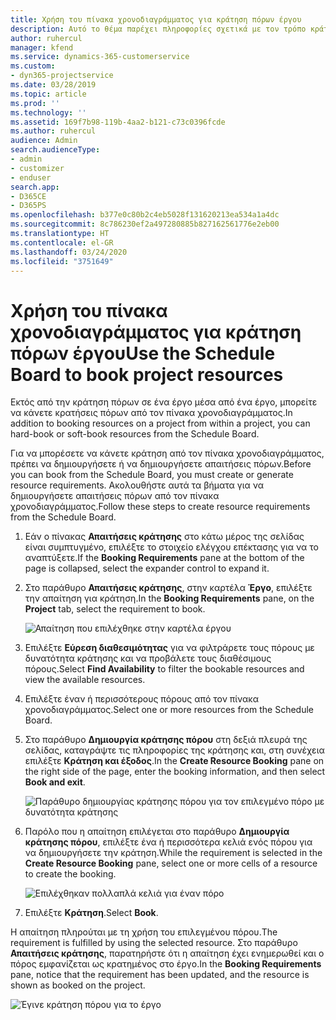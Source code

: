```yaml
---
title: Χρήση του πίνακα χρονοδιαγράμματος για κράτηση πόρων έργου
description: Αυτό το θέμα παρέχει πληροφορίες σχετικά με τον τρόπο κράτησης πόρων.
author: ruhercul
manager: kfend
ms.service: dynamics-365-customerservice
ms.custom:
- dyn365-projectservice
ms.date: 03/28/2019
ms.topic: article
ms.prod: ''
ms.technology: ''
ms.assetid: 169f7b98-119b-4aa2-b121-c73c0396fcde
ms.author: ruhercul
audience: Admin
search.audienceType:
- admin
- customizer
- enduser
search.app:
- D365CE
- D365PS
ms.openlocfilehash: b377e0c80b2c4eb5028f131620213ea534a1a4dc
ms.sourcegitcommit: 8c786230ef2a497280885b827162561776e2eb00
ms.translationtype: HT
ms.contentlocale: el-GR
ms.lasthandoff: 03/24/2020
ms.locfileid: "3751649"
---
```

# <a name="use-the-schedule-board-to-book-project-resources"></a><span data-ttu-id="d8091-103">Χρήση του πίνακα χρονοδιαγράμματος για κράτηση πόρων έργου</span><span class="sxs-lookup"><span data-stu-id="d8091-103">Use the Schedule Board to book project resources</span></span>

<span data-ttu-id="d8091-104">Εκτός από την κράτηση πόρων σε ένα έργο μέσα από ένα έργο, μπορείτε να κάνετε κρατήσεις πόρων από τον πίνακα χρονοδιαγράμματος.</span><span class="sxs-lookup"><span data-stu-id="d8091-104">In addition to booking resources on a project from within a project, you can hard-book or soft-book resources from the Schedule Board.</span></span>

<span data-ttu-id="d8091-105">Για να μπορέσετε να κάνετε κράτηση από τον πίνακα χρονοδιαγράμματος, πρέπει να δημιουργήσετε ή να δημιουργήσετε απαιτήσεις πόρων.</span><span class="sxs-lookup"><span data-stu-id="d8091-105">Before you can book from the Schedule Board, you must create or generate resource requirements.</span></span> <span data-ttu-id="d8091-106">Ακολουθήστε αυτά τα βήματα για να δημιουργήσετε απαιτήσεις πόρων από τον πίνακα χρονοδιαγράμματος.</span><span class="sxs-lookup"><span data-stu-id="d8091-106">Follow these steps to create resource requirements from the Schedule Board.</span></span>

1. <span data-ttu-id="d8091-107">Εάν ο πίνακας **Απαιτήσεις κράτησης** στο κάτω μέρος της σελίδας είναι συμπτυγμένο, επιλέξτε το στοιχείο ελέγχου επέκτασης για να το αναπτύξετε.</span><span class="sxs-lookup"><span data-stu-id="d8091-107">If the **Booking Requirements** pane at the bottom of the page is collapsed, select the expander control to expand it.</span></span>
2. <span data-ttu-id="d8091-108">Στο παράθυρο **Απαιτήσεις κράτησης**, στην καρτέλα **Έργο**, επιλέξτε την απαίτηση για κράτηση.</span><span class="sxs-lookup"><span data-stu-id="d8091-108">In the **Booking Requirements** pane, on the **Project** tab, select the requirement to book.</span></span>

    ![Απαίτηση που επιλέχθηκε στην καρτέλα έργου](media/Resource-Management-image73.png)

3. <span data-ttu-id="d8091-110">Επιλέξτε **Εύρεση διαθεσιμότητας** για να φιλτράρετε τους πόρους με δυνατότητα κράτησης και να προβάλετε τους διαθέσιμους πόρους.</span><span class="sxs-lookup"><span data-stu-id="d8091-110">Select **Find Availability** to filter the bookable resources and view the available resources.</span></span> 
4. <span data-ttu-id="d8091-111">Επιλέξτε έναν ή περισσότερους πόρους από τον πίνακα χρονοδιαγράμματος.</span><span class="sxs-lookup"><span data-stu-id="d8091-111">Select one or more resources from the Schedule Board.</span></span> 
5. <span data-ttu-id="d8091-112">Στο παράθυρο **Δημιουργία κράτησης πόρου** στη δεξιά πλευρά της σελίδας, καταγράψτε τις πληροφορίες της κράτησης και, στη συνέχεια επιλέξτε **Κράτηση και έξοδος**.</span><span class="sxs-lookup"><span data-stu-id="d8091-112">In the **Create Resource Booking** pane on the right side of the page, enter the booking information, and then select **Book and exit**.</span></span>

    ![Παράθυρο δημιουργίας κράτησης πόρου για τον επιλεγμένο πόρο με δυνατότητα κράτησης](media/Resource-Management-image74.png)

6. <span data-ttu-id="d8091-114">Παρόλο που η απαίτηση επιλέγεται στο παράθυρο **Δημιουργία κράτησης πόρου**, επιλέξτε ένα ή περισσότερα κελιά ενός πόρου για να δημιουργήσετε την κράτηση.</span><span class="sxs-lookup"><span data-stu-id="d8091-114">While the requirement is selected in the **Create Resource Booking** pane, select one or more cells of a resource to create the booking.</span></span>

    ![Επιλέχθηκαν πολλαπλά κελιά για έναν πόρο](media/Resource-Management-image75.png)

7. <span data-ttu-id="d8091-116">Επιλέξτε **Κράτηση**.</span><span class="sxs-lookup"><span data-stu-id="d8091-116">Select **Book**.</span></span>

<span data-ttu-id="d8091-117">Η απαίτηση πληρούται με τη χρήση του επιλεγμένου πόρου.</span><span class="sxs-lookup"><span data-stu-id="d8091-117">The requirement is fulfilled by using the selected resource.</span></span> <span data-ttu-id="d8091-118">Στο παράθυρο **Απαιτήσεις κράτησης**, παρατηρήστε ότι η απαίτηση έχει ενημερωθεί και ο πόρος εμφανίζεται ως κρατημένος στο έργο.</span><span class="sxs-lookup"><span data-stu-id="d8091-118">In the **Booking Requirements** pane, notice that the requirement has been updated, and the resource is shown as booked on the project.</span></span>

![Έγινε κράτηση πόρου για το έργο](media/Resource-Management-image76.png)
